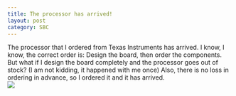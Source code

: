 ```yaml
---
title: The processor has arrived!
layout: post
category: SBC
---
```


The processor that I ordered from Texas Instruments has arrived. I know, I know, the correct order is: Design the board, then order the components. But what if I design the board completely and the processor goes out of stock? (I am not kidding, it happened with me once) Also, there is no loss in ordering in advance, so I ordered it and it has arrived.  
<img src="{{site.baseurl}}/images/img_20170113_135429592.jpg">